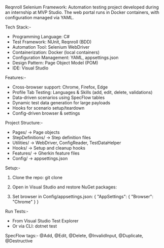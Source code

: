Reqnroll Selenium Framework: 
Automation testing project developed during an internship at MVP Studio.
The web portal runs in Docker containers, with configuration managed via YAML.

Tech Stack:-
- Programming Language: C#
- Test Framework: NUnit, Reqnroll (BDD)
- Automation Tool: Selenium WebDriver
- Containerization: Docker (local containers)
- Configuration Management: YAML, appsettings.json
- Design Pattern: Page Object Model (POM)
- IDE: Visual Studio

Features:-
- Cross-browser support: Chrome, Firefox, Edge
- Profile Tab Testing: Languages & Skills (add, edit, delete, validations)
- Data-driven scenarios using SpecFlow tables
- Dynamic test data generation for large payloads
- Hooks for scenario setup/teardown
- Config-driven browser & settings

Project Structure:-
- Pages/           -> Page objects
- StepDefinitions/ -> Step definition files
- Utilities/       -> WebDriver, ConfigReader, TestDataHelper
- Hooks/           -> Setup and cleanup hooks
- Features/        -> Gherkin feature files
- Config/          -> appsettings.json

Setup:-

1. Clone the repo:
git clone <repository-url>

2. Open in Visual Studio and restore NuGet packages: 
 
3. Set browser in Config/appsettings.json:
{
  "AppSettings": { "Browser": "Chrome" }
}

Run Tests:-
- From Visual Studio Test Explorer
- Or via CLI: dotnet test

SpecFlow tags:-
@Add, @Edit, @Delete, @InvalidInput, @Duplicate, @Destructive
